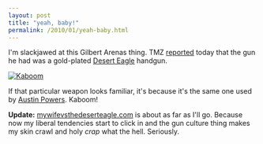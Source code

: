 ```yaml
---
layout: post
title: "yeah, baby!"
permalink: /2010/01/yeah-baby.html
---
```


<p>I'm slackjawed at this Gilbert Arenas thing.  TMZ <a href="http://www.tmz.com/2010/01/05/gilbert-arenas-nba-gun-unlicensed-weapon-assault/">reported</a> today that the gun he had was a gold-plated <a href="http://www.magnumresearch.com/Desert_Eagle.asp">Desert Eagle</a> handgun.</p>

<p><a style="display: inline;" href="http://sippey.typepad.com/.a/6a00d8341c4f5f53ef0120a7aa3764970b-pi"><img class="asset  asset-image at-xid-6a00d8341c4f5f53ef0120a7aa3764970b" alt="Kaboom" src="https://sippey.typepad.com/.a/6a00d8341c4f5f53ef0120a7aa3764970b-500wi"  /></a> <br /></p>

<p>If that particular weapon looks familiar, it's because it's the same one used by <a href="http://www.sportsbybrooks.com/gils-golden-gun-same-as-saddam-austin-powers-27552">Austin Powers</a>.  Kaboom!</p>

<p><strong>Update:</strong>  <a href="http://mywifevsthedeserteagle.com/">mywifevsthedeserteagle.com</a> is about as far as I'll go. Because now my liberal tendencies start to click in and the gun culture thing makes my skin crawl and holy <em>crap</em> what the hell. Seriously.</p>



